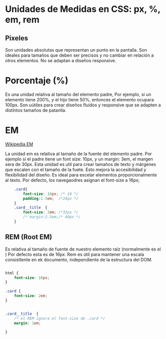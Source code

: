 # Unidades de Medidas en CSS: px, %, em, rem

## Pixeles
Son unidades absolutas que representan un punto en la pantalla. Son ideales para tamaños que deben ser precisos y no cambiar en relación a otros elementos.
No se adaptan a diseños responsive.

# Porcentaje (%)
Es una unidad relativa al tamaño del elemento padre, Por ejemplo, si un elemento tiene 200%, y el hijo tiene 50%, entonces el elemento ocupara 100px. Son uútiles para crear diseños fluidos y responsive que se adapten a distintos tamaños de patanlla.

# EM


[ Wikipedia EM ](https://es.wikipedia.org/wiki/Wikipedia:Portada)

La unidad em es relativa al tamaño de la fuente del elemento padre. Por ejemplo si el padre tiene un font size: 10px, y un margin: 3em, el margen sera de 30px. Esta unidad es util para crear tamaños de texto y márgenes que escalen con el tamaño de la fuete. Esto mejora la accesibilidad y flexibilidad del diseño. 
Es ideal para escelar elementos proporcionalmente al texto. Por defecto, los navegaodres asignan el font-size a 16px;

```css
    .card{
        font-size: 16px; /* 16 */
        padding:1.5em;  /*24px */
    }
    .card__title  {
        font-size: 2em; /*32px */
        /* margin:2.5em;/* 40px */
    }

```

## REM (Root EM)

Es relativa al tamaño de fuente de nuestro elemento raíz (normalmente es el <html>)
Por defecto esta es de 16px.  Rem es útil para mantener una escala consisttente en ek documento, independiente de la estructura del DOM. 

```CSS

html {
    font-size: 16px;
}

.card {
    font-size: 2em; 
}


.card__title  {
    /* el REM ignora el font-size de .card */
    margin: 1em;
    
}

```


